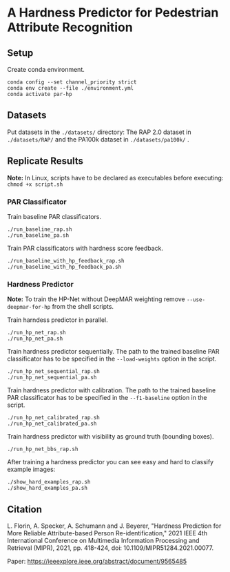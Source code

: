 # A Hardness Predictor for Pedestrian Attribute Recognition

## Setup
Create conda environment. 
```
conda config --set channel_priority strict
conda env create --file ./environment.yml
conda activate par-hp
```

## Datasets
Put datasets in the `./datasets/` directory: 
The RAP 2.0 dataset in `./datasets/RAP/` and the PA100k dataset in `./datasets/pa100k/` . 

## Replicate Results
**Note:** In Linux, scripts have to be declared as executables before executing: `chmod +x script.sh` 
### PAR Classificator
Train baseline PAR classificators.
```
./run_baseline_rap.sh
./run_baseline_pa.sh
```

Train PAR classificators with hardness score feedback.
```
./run_baseline_with_hp_feedback_rap.sh
./run_baseline_with_hp_feedback_pa.sh
```

### Hardness Predictor
**Note:** To train the HP-Net without DeepMAR weighting remove `--use-deepmar-for-hp` from the shell scripts. 

Train harndess predictor in parallel. 
```
./run_hp_net_rap.sh
./run_hp_net_pa.sh
```

Train hardness predictor sequentially. 
The path to the trained baseline PAR classificator has to be specified in the `--load-weights` option in the script. 
```
./run_hp_net_sequential_rap.sh
./run_hp_net_sequential_pa.sh
```

Train hardness predictor with calibration. 
The path to the trained baseline PAR classificator has to be specified in the `--f1-baseline` option in the script. 
```
./run_hp_net_calibrated_rap.sh
./run_hp_net_calibrated_pa.sh
```

Train hardness predictor with visibility as ground truth (bounding boxes). 
```
./run_hp_net_bbs_rap.sh
```

After training a hardness predictor you can see easy and hard to classify example images:
```
./show_hard_examples_rap.sh
./show_hard_examples_pa.sh
```

## Citation
L. Florin, A. Specker, A. Schumann and J. Beyerer, "Hardness Prediction for More Reliable Attribute-based Person Re-identification," 2021 IEEE 4th International Conference on Multimedia Information Processing and Retrieval (MIPR), 2021, pp. 418-424, doi: 10.1109/MIPR51284.2021.00077.

Paper: https://ieeexplore.ieee.org/abstract/document/9565485